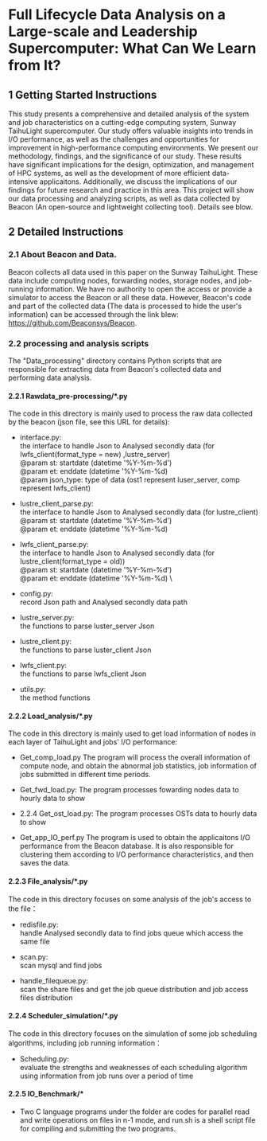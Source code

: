 # Full Lifecycle Data Analysis on a Large-scale and Leadership Supercomputer: What Can We Learn from It?

## 1 Getting Started Instructions

This study presents a comprehensive and detailed analysis of the system and job characteristics on a cutting-edge computing system, Sunway TaihuLight supercomputer. Our study offers valuable insights into trends in I/O performance, as well as the challenges and opportunities for improvement in high-performance computing environments. We present our methodology, findings, and the significance of our study. These results have significant implications for the design, optimization, and management of HPC systems, as well as the development of more efficient data-intensive applicaitons. Additionally, we discuss the implications of our findings for future research and practice in this area. This project will show our data processing and analyzing scripts, as well as data collected by Beacon (An open-source and lightweight collecting tool). Details see blow.

## 2 Detailed Instructions

### 2.1 About Beacon and Data.

Beacon collects all data used in this paper on the Sunway TaihuLight. These data include computing nodes, forwarding nodes, storage nodes, and job-running information. We have no authority to open the access or provide a simulator to access the Beacon or all these data. However, Beacon's code and part of the collected data (The data is processed to hide the user's information) can be accessed through the link blew: https://github.com/Beaconsys/Beacon.

### 2.2 processing and analysis scripts

The "Data_processing" directory contains Python scripts that are responsible for extracting data from Beacon's collected data and performing data analysis.

#### 2.2.1 Rawdata_pre-processing/*.py
The code in this directory is mainly used to process the raw data collected by the beacon (json file, see this URL for details):

 - interface.py:\
    the interface to handle Json to Analysed secondly data (for lwfs_client(format_type = new) ,lustre_server) \
    @param st: startdate (datetime '%Y-%m-%d') \
    @param et: enddate (datetime '%Y-%m-%d) \
    @param json_type: type of data (ost1 represent luser_server, comp represent lwfs_client)

 - lustre_client_parse.py:\
    the interface to handle Json to Analysed secondly data (for lustre_client) \
    @param st: startdate (datetime '%Y-%m-%d') \
    @param et: enddate (datetime '%Y-%m-%d)

 - lwfs_client_parse.py:\
    the interface to handle Json to Analysed secondly data (for lustre_client(format_type = old)) \
    @param st: startdate (datetime '%Y-%m-%d') \
    @param et: enddate (datetime '%Y-%m-%d) \

 - config.py:\
    record Json path and Analysed secondly data path

 - lustre_server.py:\
    the functions to parse luster_server Json

 - lustre_client.py:\
    the functions to parse luster_client Json

 - lwfs_client.py:\
    the functions to parse lwfs_client Json

 - utils.py:\
    the method functions

#### 2.2.2 Load_analysis/*.py 
The code in this directory is mainly used to get load information of nodes in each layer of TaihuLight and jobs' I/O performance:

 - Get_comp_load.py
   The program will process the overall information of compute node, and obtain the abnormal job statistics, job information of jobs submitted in different time periods.

 - Get_fwd_load.py:
   The program processes fowarding nodes data to hourly data to show

 - 2.2.4 Get_ost_load.py:
   The program processes OSTs data to hourly data to show

 - Get_app_IO_perf.py
   The program is used to obtain the applicaitons I/O performance from the Beacon database. It is also responsible for clustering them according to I/O performance characteristics, and then saves the data.

#### 2.2.3 File_analysis/*.py
The code in this directory focuses on some analysis of the job's access to the file：

 - redisfile.py: \
    handle Analysed secondly data to find jobs queue which access the same file

 - scan.py:\
    scan mysql and find jobs

 - handle_filequeue.py:\
    scan the share files and get the job queue distribution and job access files distribution

#### 2.2.4 Scheduler_simulation/*.py
The code in this directory focuses on the simulation of some job scheduling algorithms, including job running information：

 - Scheduling.py:\
   evaluate the strengths and weaknesses of each scheduling algorithm using information from job runs over a period of time

#### 2.2.5 IO_Benchmark/*
 - Two C language programs under the folder are codes for parallel read and write operations on files in n-1 mode, and run.sh is a shell script file for compiling and submitting the two programs.